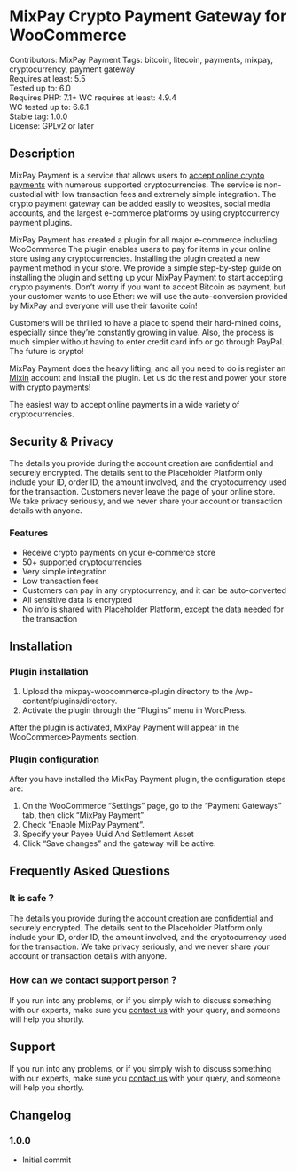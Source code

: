 # MixPay Crypto Payment Gateway for WooCommerce
Contributors: MixPay Payment
Tags: bitcoin, litecoin, payments, mixpay, cryptocurrency, payment gateway  
Requires at least:       5.5  
Tested up to:            6.0  
Requires PHP:            7.1+
WC requires at least:    4.9.4  
WC tested up to:         6.6.1  
Stable tag:              1.0.0  
License:                 GPLv2 or later

## Description
MixPay Payment is a service that allows users to [accept online crypto payments](https://github.com/MixPayHQ/mixpay-woocommerce-plugin) with numerous supported cryptocurrencies. The service is non-custodial with low transaction fees and extremely simple integration. The crypto payment gateway can be added easily to websites, social media accounts, and the largest e-commerce platforms by using cryptocurrency payment plugins.

MixPay Payment has created a plugin for all major e-commerce including WooCommerce The plugin enables users to pay for items in your online store using any cryptocurrencies. Installing the plugin created a new payment method in your store. We provide a simple step-by-step guide on installing the plugin and setting up your MixPay Payment to start accepting crypto payments. Don’t worry if you want to accept Bitcoin as payment, but your customer wants to use Ether: we will use the auto-conversion provided by MixPay and everyone will use their favorite coin!

Customers will be thrilled to have a place to spend their hard-mined coins, especially since they’re constantly growing in value. Also, the process is much simpler without having to enter credit card info or go through PayPal. The future is crypto!

MixPay Payment  does the heavy lifting, and all you need to do is register an [Mixin](https://mixin.one) account and install the plugin. Let us do the rest and power your store with crypto payments!

The easiest way to accept online payments in a wide variety of cryptocurrencies.


## Security & Privacy
The details you provide during the account creation are confidential and securely encrypted. The details sent to the Placeholder Platform only include your ID, order ID, the amount involved, and the cryptocurrency used for the transaction. Customers never leave the page of your online store. We take privacy seriously, and we never share your account or transaction details with anyone.

### Features

* Receive crypto payments on your e-commerce store
* 50+ supported cryptocurrencies
* Very simple integration
* Low transaction fees
* Customers can pay in any cryptocurrency, and it can be auto-converted
* All sensitive data is encrypted
* No info is shared with Placeholder Platform, except the data needed for the transaction

## Installation 

### Plugin installation

1. Upload the mixpay-woocommerce-plugin directory to the /wp-content/plugins/directory.
2. Activate the plugin through the “Plugins” menu in WordPress.

After the plugin is activated, MixPay Payment will appear in the WooCommerce>Payments section.

### Plugin configuration 

After you have installed the MixPay Payment plugin, the configuration steps are:
1. On the WooCommerce “Settings” page, go to the “Payment Gateways” tab, then click “MixPay Payment”
2. Check “Enable MixPay Payment”.
3. Specify your Payee Uuid And Settlement Asset
4. Click “Save changes” and the gateway will be active.

## Frequently Asked Questions

### It is safe？

The details you provide during the account creation are confidential and securely encrypted. The details sent to the Placeholder Platform only include your ID, order ID, the amount involved, and the cryptocurrency used for the transaction. We take privacy seriously, and we never share your account or transaction details with anyone.

### How can we contact support person？

If you run into any problems, or if you simply wish to discuss something with our experts, make sure you [contact us](bd@mixpay.me) with your query, and someone will help you shortly.

## Support 

If you run into any problems, or if you simply wish to discuss something with our experts, make sure you [contact us](bd@mixpay.me) with your query, and someone will help you shortly.

## Changelog
### 1.0.0 
* Initial commit
